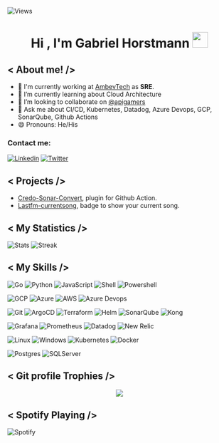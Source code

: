 ![Views](https://komarev.com/ghpvc/?username=gahorstmann&label=Profile%20views&color=0e75b6&style=flat)

<h1 align="center">Hi , I'm Gabriel Horstmann <img src="https://media.giphy.com/media/hvRJCLFzcasrR4ia7z/giphy.gif" width="35"></h1>

##  < About me! />

- 💼 I'm currently working at [AmbevTech](https://ambevtech.com.br) as **SRE**.
- 🌱 I’m currently learning about Cloud Architecture
- 👯 I’m looking to collaborate on [@apigamers](https://github.com/apigamers) 
- 💬 Ask me about CI/CD, Kubernetes, Datadog, Azure Devops, GCP, SonarQube, Github Actions
- 😄 Pronouns: He/His

### Contact me: 
[![Linkedin](https://img.shields.io/badge/LinkedIn-0077B5?style=for-the-badge&logo=linkedin&logoColor=white)](https://www.linkedin.com/in/gahorstmann/) 
[![Twitter](https://img.shields.io/badge/Twitter-1DA1F2?style=for-the-badge&logo=twitter&logoColor=white)](https://twitter.com/gabirumon)

## < Projects />
- [Credo-Sonar-Convert](https://github.com/gahorstmann/credo-sonar-convert), plugin for Github Action. 
- [Lastfm-currentsong](https://github.com/gahorstmann/lastfm-currentsong), badge to show your current song.

## < My Statistics  />
![Stats](https://github-readme-stats.vercel.app/api?username=gahorstmann&count_private=true&theme=nord&hide_border=1) 
![Streak](https://github-readme-streak-stats.herokuapp.com?user=gahorstmann&theme=nord&hide_border=true&date_format=M%20j%5B%2C%20Y%5D)

## < My Skills />

![Go](https://img.shields.io/badge/Go-00ADD8?style=for-the-badge&logo=go&logoColor=white) 
![Python](https://img.shields.io/badge/Python-14354C?style=for-the-badge&logo=python&logoColor=white) 
![JavaScript](https://img.shields.io/badge/JavaScript-F7DF1E?style=for-the-badge&logo=JavaScript&logoColor=black) 
![Shell](https://img.shields.io/badge/Shell_Script-121011?style=for-the-badge&logo=gnu-bash&logoColor=white) 
![Powershell](https://img.shields.io/badge/Powershell-5391FE?style=for-the-badge&logo=powershell&logoColor=white) 

![GCP](https://img.shields.io/badge/Google_Cloud-4285F4?style=for-the-badge&logo=google-cloud&logoColor=white)
![Azure](https://img.shields.io/badge/Microsoft_Azure-0089D6?style=for-the-badge&logo=microsoft-azure&logoColor=white)
![AWS](https://img.shields.io/badge/AWS-232F3E?style=for-the-badge&logo=amazon-aws&logoColor=white)
![Azure Devops](https://img.shields.io/badge/Azure_Devops-0078D7?style=for-the-badge&logo=azure-devops&logoColor=white)

![Git](https://img.shields.io/badge/Git-E34F26?style=for-the-badge&logo=git&logoColor=white) 
![ArgoCD](https://img.shields.io/badge/ArgoCD-E34F26?style=for-the-badge&logo=argocd-cm&logoColor=white)
![Terraform](https://img.shields.io/badge/Terraform-7B42BC?style=for-the-badge&logo=terraform&logoColor=white)
![Helm](https://img.shields.io/badge/Helm-0F1689?style=for-the-badge&logo=helm&logoColor=white)
![SonarQube](https://img.shields.io/badge/SonarQube-4E9BCD?style=for-the-badge&logo=sonarqube&logoColor=white)
![Kong](https://img.shields.io/badge/Kong-4E9BCD?style=for-the-badge&logo=kong&logoColor=white)

![Grafana](https://img.shields.io/badge/Grafana-F46800?style=for-the-badge&logo=grafana&logoColor=white)
![Prometheus](https://img.shields.io/badge/Prometheus-E6522C?style=for-the-badge&logo=prometheus&logoColor=white)
![Datadog](https://img.shields.io/badge/Datadog-632CA6?style=for-the-badge&logo=datadog&logoColor=white)
![New Relic](https://img.shields.io/badge/New_Relic-008C99?style=for-the-badge&logo=new-relic&logoColor=white)

![Linux](https://img.shields.io/badge/Linux-E34F26?style=for-the-badge&logo=linux&logoColor=white)
![Windows](https://img.shields.io/badge/Windows-0078D6?style=for-the-badge&logo=windows&logoColor=white)
![Kubernetes](https://img.shields.io/badge/Kubernetes-326DE6?style=for-the-badge&logo=kubernetes&logoColor=white)
![Docker](https://img.shields.io/badge/Docker-2496ED?style=for-the-badge&logo=docker&logoColor=white)

![Postgres](https://img.shields.io/badge/PostgreSQL-316192?style=for-the-badge&logo=postgresql&logoColor=white)
![SQLServer](https://img.shields.io/badge/SQL_Server-CC2927?style=for-the-badge&logo=microsoft-sql-server&logoColor=white)

## < Git profile Trophies />
<p align="center"><img src="https://github-profile-trophy.vercel.app/?username=gahorstmann&theme=nord&no-bg=true" /></p>

## < Spotify Playing />
![Spotify]("https://lastfm-currentsong.apigamers.com/current?user=gabriel_ah&theme=nord")
